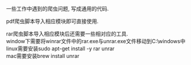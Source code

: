 一些工作中遇到的爬虫问题, 写成通用的代码.

pdf爬虫脚本导入相应模块即可直接使用.

rar爬虫脚本导入相应模块后还需要一些相对应的工具.                                                                                                                                       
     window下需要将winrar文件中的rar.exe与unrar.exe文件移动到C:\windows中                                                                                                           
     linux需要安装sudo apt-get install -y rar unrar         
     mac需要安装brew install unrar
